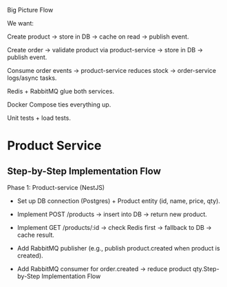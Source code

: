 Big Picture Flow

We want:

Create product → store in DB → cache on read → publish event.

Create order → validate product via product-service → store in DB → publish event.

Consume order events → product-service reduces stock → order-service logs/async tasks.

Redis + RabbitMQ glue both services.

Docker Compose ties everything up.

Unit tests + load tests.

# Product Service

## Step-by-Step Implementation Flow

Phase 1: Product-service (NestJS)

- Set up DB connection (Postgres) + Product entity (id, name, price, qty).

- Implement POST /products → insert into DB → return new product.

- Implement GET /products/:id → check Redis first → fallback to DB → cache result.

- Add RabbitMQ publisher (e.g., publish product.created when product is created).

- Add RabbitMQ consumer for order.created → reduce product qty.Step-by-Step Implementation Flow
